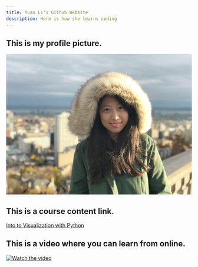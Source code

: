 ```yaml
---
title: Yuan Li's Github Website
description: Here is how she learns coding
---
```


## This is my profile picture.<br>
![Profile Picture](/Profile.JPG)

## This is a course content link.<br>
[Into to Visualization with Python](/Visualization/index.md)

## This is a video where you can learn from online.
[![Watch the video](https://img.youtube.com/vi/uNGdpXCMrgM/maxresdefault.jpg)](https://youtu.be/uNGdpXCMrgM)
